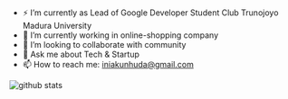 - ⚡ I’m currently as Lead of Google Developer Student Club Trunojoyo Madura University
- 🔭 I’m currently working in online-shopping company
- 👯 I’m looking to collaborate with community
- 💬 Ask me about Tech & Startup
- 📫 How to reach me: iniakunhuda@gmail.com


![github stats](https://github-readme-stats.vercel.app/api?username=iniakunhuda&show_icons=true)

<!--
**iniakunhuda/iniakunhuda** is a ✨ _special_ ✨ repository because its `README.md` (this file) appears on your GitHub profile.

Here are some ideas to get you started:

- 🔭 I’m currently working on ...
- 🌱 I’m currently learning ...
- 👯 I’m looking to collaborate on ...
- 🤔 I’m looking for help with ...
- 💬 Ask me about ...
- 📫 How to reach me: ...
- 😄 Pronouns: ...
- ⚡ Fun fact: ...
-->
